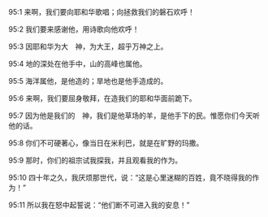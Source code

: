 <a id="1"></a>95:1  来啊，我们要向耶和华歌唱；向拯救我们的磐石欢呼！  

<a id="2"></a>95:2  我们要来感谢他，用诗歌向他欢呼！  

<a id="3"></a>95:3  因耶和华为大　神，为大王，超乎万神之上。  

<a id="4"></a>95:4  地的深处在他手中，山的高峰也属他。  

<a id="5"></a>95:5  海洋属他，是他造的；旱地也是他手造成的。  

<a id="6"></a>95:6  来啊，我们要屈身敬拜，在造我们的耶和华面前跪下。  

<a id="7"></a>95:7  因为他是我们的　神，我们是他草场的羊，是他手下的民。惟愿你们今天听他的话。  

<a id="8"></a>95:8  你们不可硬著心，像当日在米利巴，就是在旷野的玛撒。  

<a id="9"></a>95:9  那时，你们的祖宗试我探我，并且观看我的作为。  

<a id="10"></a>95:10  四十年之久，我厌烦那世代，说：“这是心里迷糊的百姓，竟不晓得我的作为！”  

<a id="11"></a>95:11  所以我在怒中起誓说：“他们断不可进入我的安息！”  
